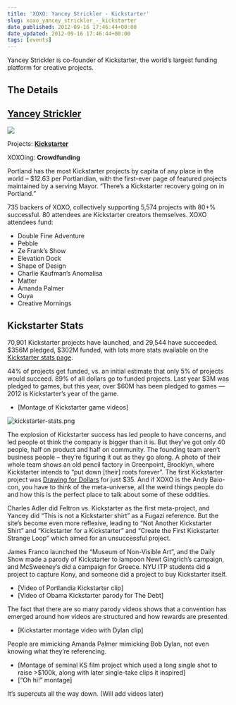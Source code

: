 ```yaml
---
title: 'XOXO: Yancey Strickler - Kickstarter'
slug: xoxo_yancey_strickler_-_kickstarter
date_published: 2012-09-16 17:46:44+00:00
date_updated: 2012-09-16 17:46:44+00:00
tags: [events]
---
```

Yancey Strickler is co-founder of Kickstarter, the world’s largest funding platform for creative projects.

## The Details

## [Yancey Strickler](https://twitter.com/ystrickler)

![](/images/Screen_Shot_2011-12-05_at_12.04.56_PM_normal.png)

Projects: **[Kickstarter](http://www.kickstarter.com)**

XOXOing: **Crowdfunding**

Portland has the most Kickstarter projects by capita of any place in the world – $12.63 per Portlandian, with the first-ever page of featured projects maintained by a serving Mayor. “There’s a Kickstarter recovery going on in Portland.”  

735 backers of XOXO, collectively supporting 5,574 projects with 80+% successful. 80 attendees are Kickstarter creators themselves. XOXO attendees fund:

 * Double Fine Adventure  
 * Pebble  
 * Ze Frank’s Show  
 * Elevation Dock  
 * Shape of Design  
 * Charlie Kaufman’s Anomalisa  
 * Matter  
 * Amanda Palmer  
 * Ouya  
 * Creative Mornings

## Kickstarter Stats

70,901 Kickstarter projects have launched, and 29,544 have succeeded. $356M pledged, $302M funded, with lots more stats available on the [Kickstarter stats page](http://www.kickstarter.com/help/stats).

44% of projects get funded, vs. an initial estimate that only 5% of projects would succeed. 89% of all dollars go to funded projects. Last year $3M was pledged to games, but this year, over $60M has been pledged to games — 2012 is Kickstarter’s year of the game.

- [Montage of Kickstarter game videos]

![kickstarter-stats.png](/images/kickstarter-stats.png)

The explosion of Kickstarter success has led people to have concerns, and led people ot think the company is bigger than it is. But they’ve got only 40 people, half on product and half on community. The founding team aren’t business people – they’re figuring it out as they go along. A photo of their whole team shows an old pencil factory in Greenpoint, Brooklyn, where Kickstarter intends to “put down [their] roots forever”. The first Kickstarter project was [Drawing for Dollars](http://www.kickstarter.com/projects/darkpony/drawing-for-dollars) for just $35. And if XOXO is the Andy Baio-con, you have to think of the meta-universe, all the weird things people do and how this is the perfect place to talk about some of these oddities.

Charles Adler did Feltron vs. Kickstarter as the first meta-project, and Yancey did “This is not a Kickstarter shirt” as a Fugazi reference. But the site’s become even more reflexive, leading to “Not Another Kickstarter Shirt” and “Kickstarter for a Kickstarter” and “Create the First Kickstarter Strange Loop” which aimed for an unsuccessful project.

James Franco launched the “Museum of Non-Visible Art”, and the Daily Show made a parody of Kickstarter to lampoon Newt Gingrich’s campaign, and McSweeney’s did a campaign for Greece. NYU ITP students did a project to capture Kony, and someone did a project to buy Kickstarter itself.

- [Video of Portlandia Kickstarter clip]
- [Video of Obama Kickstarter parody for The Debt]

The fact that there are so many parody videos shows that a convention has emerged around how videos are structured and how rewards are presented.

- [Kickstarter montage video with Dylan clip]

People are mimicking Amanda Palmer mimicking Bob Dylan, not even knowing what they’re referencing.

- [Montage of seminal KS film project which used a long single shot to raise >$100k, along with later single-take clips it inspired]
- [“Oh hi!” montage]

It’s supercuts all the way down. (Will add videos later)
